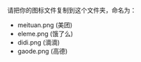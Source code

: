 <!-- 这是一个占位文件，请替换为你的真实图标文件 -->
<!-- 
文件结构应该是：
public/
  icons/
    meituan.png     (美团图标，40x40像素)
    eleme.png       (饿了么图标，40x40像素) 
    didi.png        (滴滴图标，40x40像素)
    gaode.png       (高德图标，40x40像素)
-->

请把你的图标文件复制到这个文件夹，命名为：
- meituan.png (美团)
- eleme.png (饿了么)
- didi.png (滴滴)
- gaode.png (高德)